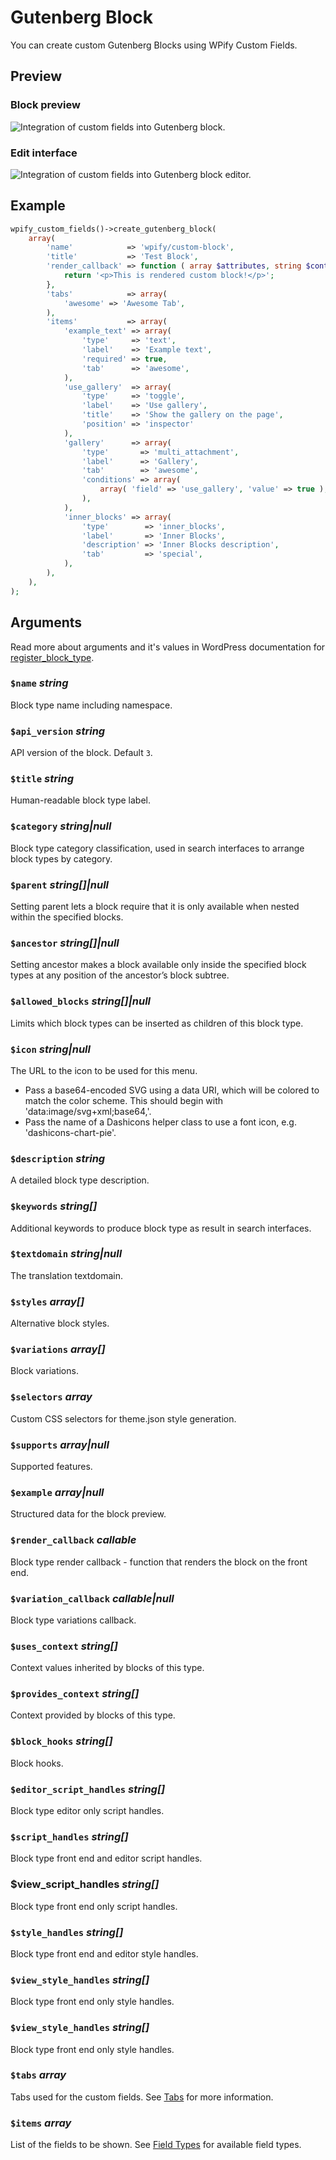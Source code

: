 # Gutenberg Block

You can create custom Gutenberg Blocks using WPify Custom Fields. 

## Preview

### Block preview

![Integration of custom fields into Gutenberg block.](../images/integration-gutenberg-block-view.png)

### Edit interface

![Integration of custom fields into Gutenberg block editor.](../images/integration-gutenberg-block-edit.png)

## Example

```php
wpify_custom_fields()->create_gutenberg_block(
    array(
        'name'            => 'wpify/custom-block',
        'title'           => 'Test Block',
        'render_callback' => function ( array $attributes, string $content, WP_Block $block ) {
            return '<p>This is rendered custom block!</p>';
        },
        'tabs'            => array(
            'awesome' => 'Awesome Tab',
        ),
        'items'           => array(
            'example_text' => array(
                'type'     => 'text',
                'label'    => 'Example text',
                'required' => true,
                'tab'      => 'awesome',
            ),
            'use_gallery'  => array(
                'type'     => 'toggle',
                'label'    => 'Use gallery',
                'title'    => 'Show the gallery on the page',
                'position' => 'inspector'
            ),
            'gallery'      => array(
                'type'       => 'multi_attachment',
                'label'      => 'Gallery',
                'tab'        => 'awesome',
                'conditions' => array(
                    array( 'field' => 'use_gallery', 'value' => true ),
                ),
            ),
            'inner_blocks' => array(
                'type'        => 'inner_blocks',
                'label'       => 'Inner Blocks',
                'description' => 'Inner Blocks description',
                'tab'         => 'special',
            ),
        ),
    ),
);
```

## Arguments

Read more about arguments and it's values in WordPress documentation for [register_block_type](https://developer.wordpress.org/reference/functions/register_block_type/).

### `$name` *string*

Block type name including namespace.

### `$api_version` *string*

API version of the block. Default `3`.

### `$title` *string*

Human-readable block type label.

### `$category` *string|null*

Block type category classification, used in search interfaces to arrange block types by category.

### `$parent` *string[]|null*

Setting parent lets a block require that it is only available when nested within the specified blocks.

### `$ancestor` *string[]|null*

Setting ancestor makes a block available only inside the specified block types at any position of the ancestor’s block subtree.

### `$allowed_blocks` *string[]|null*

Limits which block types can be inserted as children of this block type.

### `$icon` *string|null*

The URL to the icon to be used for this menu.

- Pass a base64-encoded SVG using a data URI, which will be colored to match the color scheme. This should begin with 'data:image/svg+xml;base64,'.
- Pass the name of a Dashicons helper class to use a font icon, e.g. 'dashicons-chart-pie'.

### `$description` *string*

A detailed block type description.

### `$keywords` *string[]*

Additional keywords to produce block type as result in search interfaces.

### `$textdomain` *string|null*

The translation textdomain.

### `$styles` *array[]*

Alternative block styles.

### `$variations` *array[]*

Block variations.

### `$selectors` *array*

Custom CSS selectors for theme.json style generation.

### `$supports` *array|null*

Supported features.

### `$example` *array|null*

Structured data for the block preview.

### `$render_callback` *callable*

Block type render callback - function that renders the block on the front end.

### `$variation_callback` *callable|null*

Block type variations callback.

### `$uses_context` *string[]*

Context values inherited by blocks of this type.

### `$provides_context` *string[]*

Context provided by blocks of this type.

### `$block_hooks` *string[]*

Block hooks.

### `$editor_script_handles` *string[]*

Block type editor only script handles.

### `$script_handles` *string[]*

Block type front end and editor script handles.

### $view_script_handles *string[]*

Block type front end only script handles.

### `$style_handles` *string[]*

Block type front end and editor style handles.

### `$view_style_handles` *string[]*

Block type front end only style handles.

### `$view_style_handles` *string[]*

Block type front end only style handles.

### `$tabs` *array*

Tabs used for the custom fields. See [Tabs](../features/tabs.md) for more information.

### `$items` *array*

List of the fields to be shown. See [Field Types](../field-types.md) for available field types.

